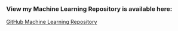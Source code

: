 ### View my Machine Learning Repository is available here:
[GitHub Machine Learning Repository](https://github.com/TranquilCreator/machine-learning-portfolio)
